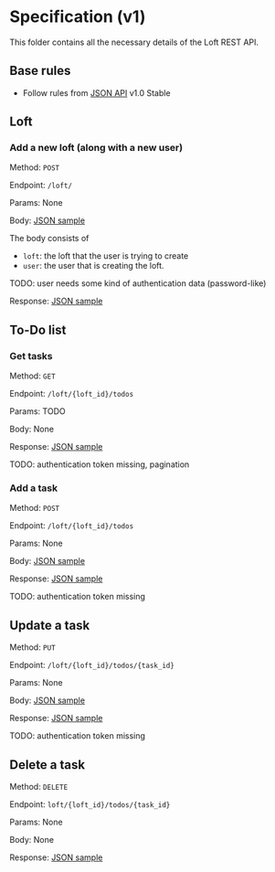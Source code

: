 # Specification (v1)

This folder contains all the necessary details of the Loft REST API.

## Base rules

- Follow rules from [JSON API](http://jsonapi.org/) v1.0 Stable

## Loft

### Add a new loft (along with a new user)

Method: `POST`

Endpoint: `/loft/`

Params: None

Body: [JSON sample](request/post-loft.json)

The body consists of

- `loft`: the loft that the user is trying to create
- `user`: the user that is creating the loft.

TODO: user needs some kind of authentication data (password-like)

Response: [JSON sample](response/post-loft.json)

## To-Do list

### Get tasks

Method: `GET`

Endpoint: `/loft/{loft_id}/todos`

Params: TODO

Body: None

Response: [JSON sample](response/get-todos.json)

TODO: authentication token missing, pagination

### Add a task

Method: `POST`

Endpoint: `/loft/{loft_id}/todos`

Params: None

Body: [JSON sample](request/post-todos.json)

Response: [JSON sample](response/post-todos.json)

TODO: authentication token missing

## Update a task

Method: `PUT`

Endpoint: `/loft/{loft_id}/todos/{task_id}`

Params: None

Body: [JSON sample](request/put-todos.json)

Response: [JSON sample](response/put-todos.json)

TODO: authentication token missing

## Delete a task

Method: `DELETE`

Endpoint: `loft/{loft_id}/todos/{task_id}`

Params: None

Body: None

Response: [JSON sample](response/delete-todos.json)